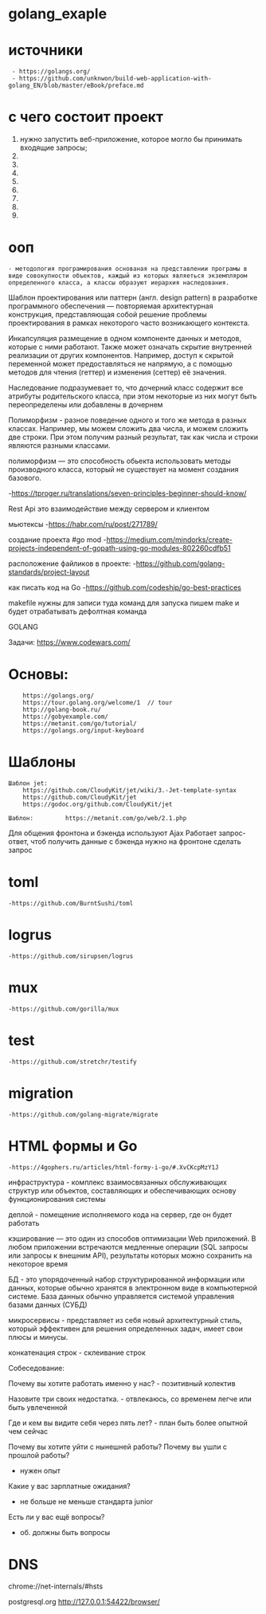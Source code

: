 # golang_exaple

# источники
     - https://golangs.org/
     - https://github.com/unknwon/build-web-application-with-golang_EN/blob/master/eBook/preface.md

# с чего состоит проект

1.  нужно запустить веб-приложение, которое могло бы принимать входящие запросы;
2.
3.
4. 
5.
6.
7.
8.
9.

# ооп 
    - методология програмирования основаная на представлении програмы в виде совокупности объектов, каждый из которых являеться экземпляром определенного класса, а классы образуют иерархия наследования.

Шаблон проектирования или паттерн (англ. design pattern) в разработке программного обеспечения — повторяемая архитектурная конструкция, представляющая собой решение проблемы проектирования в рамках некоторого часто возникающего контекста.

Инкапсуляция  размещение в одном компоненте данных и методов, которые с ними работают. Также может означать скрытие внутренней реализации от других компонентов. Например, доступ к скрытой переменной может предоставляться не напрямую, а с помощью методов для чтения (геттер) и изменения (сеттер) её значения.

Наследование подразумевает то, что дочерний класс содержит все атрибуты родительского класса, при этом некоторые из них могут быть переопределены или добавлены в дочернем

Полиморфизм - разное поведение одного и того же метода в разных классах. Например, мы можем сложить два числа, и можем сложить две строки. При этом получим разный результат, так как числа и строки являются разными классами.

полиморфизм — это способность обьекта использовать методы производного класса, который не существует на момент создания базового.

-https://tproger.ru/translations/seven-principles-beginner-should-know/

Rest Api это взаимодействие между сервером и клиентом

мьютексы 
-https://habr.com/ru/post/271789/

создание проекта  #go mod
    -https://medium.com/mindorks/create-projects-independent-of-gopath-using-go-modules-802260cdfb51
    
расположение файликов в проекте:
    -https://github.com/golang-standards/project-layout
    
как писать код на Go
    -https://github.com/codeship/go-best-practices

makefile нужны для записи туда команд 
для запуска пишем make и будет отрабатывать дефолтная команда

GOLANG 

Задачи:    https://www.codewars.com/

# Основы:   
        https://golangs.org/
        https://tour.golang.org/welcome/1  // tour
        http://golang-book.ru/
        https://gobyexample.com/
        https://metanit.com/go/tutorial/
        https://golangs.org/input-keyboard

# Шаблоны
    Шаблон jet:         
        https://github.com/CloudyKit/jet/wiki/3.-Jet-template-syntax
        https://github.com/CloudyKit/jet
        https://godoc.org/github.com/CloudyKit/jet

    Шаблон:         https://metanit.com/go/web/2.1.php

Для общения фронтона и бэкенда используют Ajax
Работает запрос-ответ, чтоб получить данные с бэкенда нужно на фронтоне сделать запрос

# toml   
    -https://github.com/BurntSushi/toml
    
# logrus 
    -https://github.com/sirupsen/logrus
    
# mux  
    -https://github.com/gorilla/mux

# test  
    -https://github.com/stretchr/testify

# migration  
    -https://github.com/golang-migrate/migrate

# HTML формы и Go
    -https://4gophers.ru/articles/html-formy-i-go/#.XvCKcpMzY1J

инфраструктура - комплекс взаимосвязанных обслуживающих структур или объектов, составляющих и обеспечивающих основу функционирования системы

деплой - помещение исполняемого кода на сервер, где он будет работать

кэширование — это один из способов оптимизации Web приложений. В любом приложении встречаются медленные операции (SQL запросы или запросы к внешним API), результаты которых можно сохранить на некоторое время

БД - это упорядоченный набор структурированной информации или данных, которые обычно хранятся в электронном виде в компьютерной системе. База данных обычно управляется системой управления базами данных (СУБД)

микросервисы - представляет из себя новый архитектурный стиль, который эффективен для решения определенных задач, имеет свои плюсы и минусы.

конкатенация строк - склеивание строк


Собеседование:

Почему вы хотите работать именно у нас?
    - позитивный колектив

Назовите три своих недостатка.
    - отвлекаюсь, со временем легче или быть увлеченной
    
Где и кем вы видите себя через пять лет?
    - план быть более опытной чем сейчас

Почему вы хотите уйти с нынешней работы? Почему вы ушли с прошлой работы?
 - нужен опыт

Какие у вас зарплатные ожидания?
- не больше не меньше стандарта junior 

Есть ли у вас ещё вопросы?
- об. должны быть вопросы


# DNS
chrome://net-internals/#hsts

postgresql.org
http://127.0.0.1:54422/browser/
